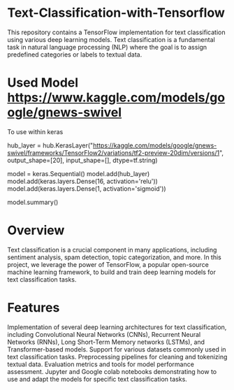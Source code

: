 # Text-Classification-with-Tensorflow 
This repository contains a TensorFlow implementation for text classification using various deep learning models. 
Text classification is a fundamental task in natural language processing (NLP) where the goal is to assign predefined categories or labels to textual data.

# Used Model  https://www.kaggle.com/models/google/gnews-swivel
To use within keras 

hub_layer = hub.KerasLayer("https://kaggle.com/models/google/gnews-swivel/frameworks/TensorFlow2/variations/tf2-preview-20dim/versions/1", output_shape=[20],
                           input_shape=[], dtype=tf.string)

model = keras.Sequential()
model.add(hub_layer)
model.add(keras.layers.Dense(16, activation='relu'))
model.add(keras.layers.Dense(1, activation='sigmoid'))

model.summary()


# Overview
Text classification is a crucial component in many applications, including sentiment analysis, spam detection, topic categorization, and more. 
In this project, we leverage the power of TensorFlow, a popular open-source machine learning framework, to build and train deep learning models for text classification tasks.

# Features
Implementation of several deep learning architectures for text classification, including Convolutional Neural Networks (CNNs), Recurrent Neural Networks (RNNs), Long Short-Term Memory networks (LSTMs), and Transformer-based models.
Support for various datasets commonly used in text classification tasks.
Preprocessing pipelines for cleaning and tokenizing textual data.
Evaluation metrics and tools for model performance assessment.
Jupyter and Google colab notebooks demonstrating how to use and adapt the models for specific text classification tasks.
